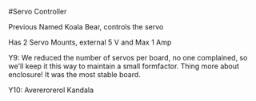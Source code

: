 #Servo Controller

Previous Named Koala Bear, controls the servo

Has 2 Servo Mounts, external 5 V and Max 1 Amp

Y9: We reduced the number of servos per board, no one complained, so we'll keep it this way to maintain a small formfactor. Thing more about enclosure! It was the most stable board.

Y10: Avererorerol Kandala
